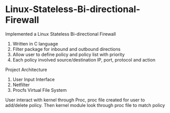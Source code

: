 # Linux-Stateless-Bi-directional-Firewall
Implemented a Linux Stateless Bi-directional Firewall
1. Written in C language
2. Filter package for inbound and outbound directions
3. Allow user to define policy and policy list with priority
4. Each policy involved source/destination IP, port, protocol and action


Project Architecture
1. User Input Interface
2. Netfilter
3. Procfs Virtual File System

User interact with kernel through Proc, proc file created for user to add/delete policy. Then kernel module look through proc file to match policy
